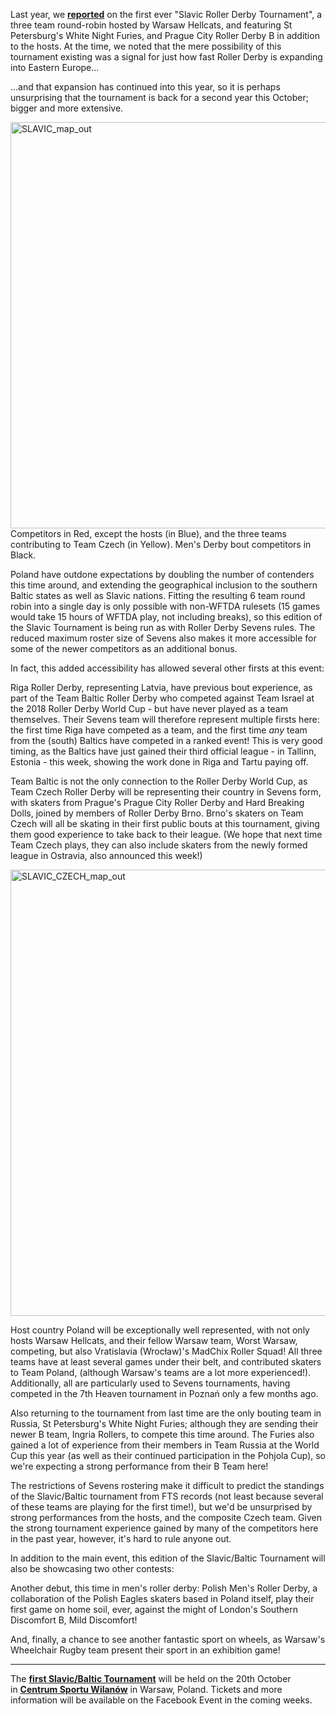 <html><body><p>Last year, we <a href="https://www.scottishrollerderbyblog.com/2017/08/11/a-slavic-tournament-how-central-and-eastern-european-derby-exploded-in-just-3-years/"><strong>reported</strong></a> on the first ever "Slavic Roller Derby Tournament", a three team round-robin hosted by Warsaw Hellcats, and featuring St Petersburg's White Night Furies, and Prague City Roller Derby B in addition to the hosts. At the time, we noted that the mere possibility of this tournament existing was a signal for just how fast Roller Derby is expanding into Eastern Europe...

...and that expansion has continued into this year, so it is perhaps unsurprising that the tournament is back for a second year this October; bigger and more extensive.

<img class="aligncenter size-large wp-image-27274" src="https://www.scottishrollerderbyblog.com/2018/08/slavic_map_out.png?w=2048" alt="SLAVIC_map_out" width="1024" height="650"> Competitors in Red, except the hosts (in Blue), and the three teams contributing to Team Czech (in Yellow). Men's Derby bout competitors in Black.

Poland have outdone expectations by doubling the number of contenders this time around, and extending the geographical inclusion to the southern Baltic states as well as Slavic nations. Fitting the resulting 6 team round robin into a single day is only possible with non-WFTDA rulesets (15 games would take 15 hours of WFTDA play, not including breaks), so this edition of the Slavic Tournament is being run as with Roller Derby Sevens rules. The reduced maximum roster size of Sevens also makes it more accessible for some of the newer competitors as an additional bonus.

In fact, this added accessibility has allowed several other firsts at this event:

Riga Roller Derby, representing Latvia, have previous bout experience, as part of the Team Baltic Roller Derby who competed against Team Israel at the 2018 Roller Derby World Cup - but have never played as a team themselves. Their Sevens team will therefore represent multiple firsts here: the first time Riga have competed as a team, and the first time <em>any</em> team from the (south) Baltics have competed in a ranked event!
This is very good timing, as the Baltics have just gained their third official league - in Tallinn, Estonia - this week, showing the work done in Riga and Tartu paying off.

Team Baltic is not the only connection to the Roller Derby World Cup, as Team Czech Roller Derby will be representing their country in Sevens form, with skaters from Prague's Prague City Roller Derby and Hard Breaking Dolls, joined by members of Roller Derby Brno. Brno's skaters on Team Czech will all be skating in their first public bouts at this tournament, giving them good experience to take back to their league. (We hope that next time Team Czech plays, they can also include skaters from the newly formed league in Ostravia, also announced this week!)

<img class="aligncenter size-large wp-image-27275" src="https://www.scottishrollerderbyblog.com/2018/08/slavic_czech_map_out.png?w=2048" alt="SLAVIC_CZECH_map_out" width="1024" height="714">

Host country Poland will be exceptionally well represented, with not only hosts Warsaw Hellcats, and their fellow Warsaw team, Worst Warsaw, competing, but also Vratislavia (Wrocław)'s MadChix Roller Squad! All three teams have at least several games under their belt, and contributed skaters to Team Poland, (although Warsaw's teams are a lot more experienced!). Additionally, all are particularly used to Sevens tournaments, having competed in the 7th Heaven tournament in Poznań only a few months ago.

Also returning to the tournament from last time are the only bouting team in Russia, St Petersburg's White Night Furies; although they are sending their newer B team, Ingria Rollers, to compete this time around. The Furies also gained a lot of experience from their members in Team Russia at the World Cup this year (as well as their continued participation in the Pohjola Cup), so we're expecting a strong performance from their B Team here!

The restrictions of Sevens rostering make it difficult to predict the standings of the Slavic/Baltic tournament from FTS records (not least because several of these teams are playing for the first time!), but we'd be unsurprised by strong performances from the hosts, and the composite Czech team. Given the strong tournament experience gained by many of the competitors here in the past year, however, it's hard to rule anyone out.

In addition to the main event, this edition of the Slavic/Baltic Tournament will also be showcasing two other contests:

Another debut, this time in men's roller derby: Polish Men's Roller Derby, a collaboration of the Polish Eagles skaters based in Poland itself, play their first game on home soil, ever, against the might of London's Southern Discomfort B, Mild Discomfort!

And, finally, a chance to see another fantastic sport on wheels, as Warsaw's Wheelchair Rugby team present their sport in an exhibition game!

</p><hr>

The <a href="https://www.facebook.com/events/2079168135665222/"><strong>first Slavic/Baltic Tournament</strong></a> will be held on the 20th October in <a href="https://goo.gl/maps/XDcKWPs5wWN2"><strong>Centrum Sportu Wilanów</strong></a> in Warsaw, Poland. Tickets and more information will be available on the Facebook Event in the coming weeks.</body></html>
